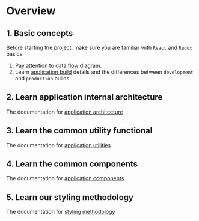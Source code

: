 # Overview

## 1. Basic concepts

Before starting the project, make sure you are familiar with `React` and `Redux` basics. 

1. Pay attention to [data flow diagram](/theme/05-Redux.md).
2. Learn [application build](/theme/04-Webpack.md) details and the differences between `development` and `production` builds.

## 2. Learn application internal architecture

The documentation for [application architecture](/theme/10-Architecture.md)

## 3. Learn the common utility functional

The documentation for [application utilities](/theme/11-Utilities.md)

## 4. Learn the common components

The documentation for [application components](/theme/12-Components.md)

## 5. Learn our styling methodology

The documentation for [styling methodology](/theme/06-Styles.md)
